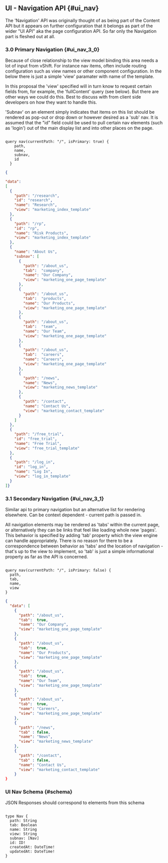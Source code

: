## UI - Navigation API {#ui_nav}

The 'Navigation' API was originally thought of as being part of the Content API but it appears on further configuration that it belongs as part of the wider "UI API" aka the page configuration API. So far only the Navigation part is fleshed out at all.

### 3.0 Primary Navigation {#ui_nav_3_0}

Because of close relationship to the view model binding this area needs a lot of input from vShift. For instance nav items, often include routing configuration such as view names or other component configuration. In the below there is just a simple &#039;view&#039; paramater with name of the template.

In this proposal the &#039;view&#039; specified will in turn know to request certain fields from, for example, the &#039;fullContent&#039; query (see below). But there are other ways we could do this. Best to discuss with from client side developers on how they want to handle this.

&#039;Subnav&#039; on an element simply indicates that items on this list should be rendered as pop-out or drop down or however desired as a &#039;sub&#039; nav. It is assumed that the &quot;id&quot; field could be used to pull certain nav elements (such as &#039;login&#039;) out of the main display list and into other places on the page.

```

query nav(currentPath: "/", isPrimary: true) {
    path,
    name,
    subnav,
    id
  }

```

``` json
{

"data":
[
  {
    "path": "/research",
    "id": "research",
    "name": "Research",
    "view": "marketing_index_template"
  },
  {
    "path": "/rp",
    "id": "rp",
    "name": "Risk Products",
    "view": "marketing_index_template"
  },
  {
    "name": "About Us",
    "subnav": [
      {
        "path": "/about_us",
        "tab":  "company",
        "name": "Our Company",
        "view": "marketing_one_page_template"
      },
      {
        "path": "/about_us",
        "tab":  "products",
        "name": "Our Products",
        "view": "marketing_one_page_template"
      },
      {
        "path": "/about_us",
        "tab":  "team",
        "name": "Our Team",
        "view": "marketing_one_page_template"
      },
      {
        "path": "/about_us",
        "tab":  "careers",
        "name": "Careers",
        "view": "marketing_one_page_template"
      },
      {
        "path": "/news",
        "name": "News",
        "view": "marketing_news_template"
      },
      {
        "path": "/contact",
        "name": "Contact Us",
        "view": "marketing_contact_template"
      }
    ]
  },
  {
    "path": "/free_trial",
    "id": "free_trial",
    "name": "Free Trial",
    "view": "free_trial_template"
  },
  {
    "path": "/log_in",
    "id": "log_in",
    "name": "Log In",
    "view": "log_in_template"
  }
]}

```

### 3.1 Secondary Navigation {#ui_nav_3_1}

Similar api to primary navigation but an alternative list for rendering elsewhere. Can be context dependent - current path is passed in.

All navigation elements may be rendered as &#039;tabs&#039; within the current page, or alternatively they can be links that feel like loading whole new &#039;pages&#039;. This behavior is specified by adding &#039;tab&#039; property which the view engine can handle appropriately. There is no reason for there to be a correspondence between behavior as &#039;tabs&#039; and the location of navigation - that&#039;s up to the view to implement, so &#039;tab&#039; is just a simple informational property as far as the API is concerned.

```

query nav(currentPath: "/", isPrimary: false) {
  path,
  tab,
  name,
  view
}

```

``` json
{ 
  "data": [
    {
      "path": "/about_us",
      "tab":  true,
      "name": "Our Company",
      "view": "marketing_one_page_template"
    },
    {
      "path": "/about_us",
      "tab":  true,
      "name": "Our Products",
      "view": "marketing_one_page_template"
    },
    {
      "path": "/about_us",
      "tab":  true,
      "name": "Our Team",
      "view": "marketing_one_page_template"
    },
    {
      "path": "/about_us",
      "tab":  true,
      "name": "Careers",
      "view": "marketing_one_page_template"
    },
    {
      "path": "/news",
      "tab" : false,
      "name": "News",
      "view": "marketing_news_template"
    },
    {
      "path": "/contact",
      "tab" : false,
      "name": "Contact Us",
      "view": "marketing_contact_template"
    }
}

```

### UI Nav Schema {#schema}

JSON Responses should correspond to elements from this schema

<pre><code class="lang-json noheight">
type Nav {
  path: String
  tab: Boolean
  name: String
  view: String
  subnav: [Nav]
  id: ID!
  createdAt: DateTime!
  updatedAt: DateTime!
}
</code></pre>

